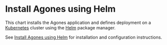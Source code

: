 # Install Agones using Helm

This chart installs the Agones application and defines deployment on a [Kubernetes](http://kubernetes.io) cluster using the [Helm](https://helm.sh) package manager.

See [Install Agones using Helm](https://agones.dev/site/docs/installation/install-agones/helm/) for installation and configuration instructions.
